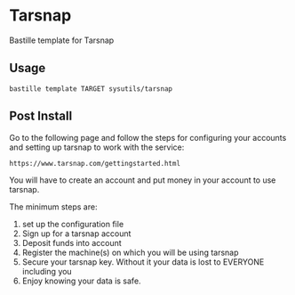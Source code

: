 # Tarsnap
Bastille template for Tarsnap

## Usage
```shell
bastille template TARGET sysutils/tarsnap
```

## Post Install

Go to the following page and follow the steps for configuring your accounts and
setting up tarsnap to work with the service:

    https://www.tarsnap.com/gettingstarted.html

You will have to create an account and put money in your account to use tarsnap.

The minimum steps are:
1. set up the configuration file
2. Sign up for a tarsnap account
3. Deposit funds into account
4. Register the machine(s) on which you will be using tarsnap
5. Secure your tarsnap key.  Without it your data is lost to EVERYONE including you
6. Enjoy knowing your data is safe.
